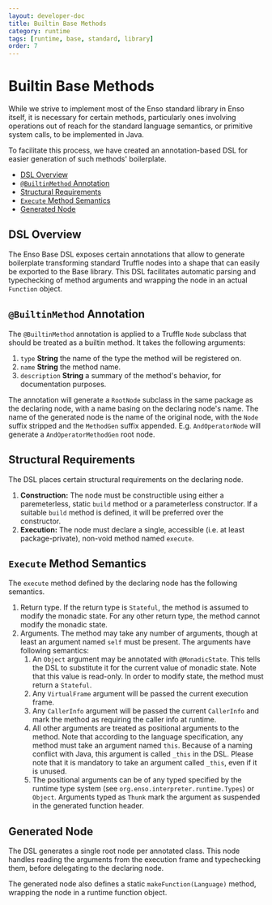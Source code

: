 ```yaml
---
layout: developer-doc
title: Builtin Base Methods
category: runtime
tags: [runtime, base, standard, library]
order: 7
---
```


# Builtin Base Methods

While we strive to implement most of the Enso standard library in Enso itself,
it is necessary for certain methods, particularly ones involving operations out
of reach for the standard language semantics, or primitive system calls, to be
implemented in Java.

To facilitate this process, we have created an annotation-based DSL for easier
generation of such methods' boilerplate.

<!-- MarkdownTOC levels="2,3" autolink="true" -->

- [DSL Overview](#dsl-overview)
- [`@BuiltinMethod` Annotation](#builtinmethod-annotation)
- [Structural Requirements](#structural-requirements)
- [`Execute` Method Semantics](#execute-method-semantics)
- [Generated Node](#generated-node)

<!-- /MarkdownTOC -->

## DSL Overview

The Enso Base DSL exposes certain annotations that allow to generate boilerplate
transforming standard Truffle nodes into a shape that can easily be exported to
the Base library. This DSL facilitates automatic parsing and typechecking of
method arguments and wrapping the node in an actual `Function` object.

## `@BuiltinMethod` Annotation

The `@BuiltinMethod` annotation is applied to a Truffle `Node` subclass that
should be treated as a builtin method. It takes the following arguments:

1. `type` **String** the name of the type the method will be registered on.
2. `name` **String** the method name.
3. `description` **String** a summary of the method's behavior, for
   documentation purposes.

The annotation will generate a `RootNode` subclass in the same package as the
declaring node, with a name basing on the declaring node's name. The name of the
generated node is the name of the original node, with the `Node` suffix stripped
and the `MethodGen` suffix appended. E.g. `AndOperatorNode` will generate a
`AndOperatorMethodGen` root node.

## Structural Requirements

The DSL places certain structural requirements on the declaring node.

1. **Construction:** The node must be constructible using either a
   paremeterless, static `build` method or a parameterless constructor. If a
   suitable `build` method is defined, it will be preferred over the
   constructor.
2. **Execution:** The node must declare a single, accessible (i.e. at least
   package-private), non-void method named `execute`.

## `Execute` Method Semantics

The `execute` method defined by the declaring node has the following semantics.

1. Return type. If the return type is `Stateful`, the method is assumed to
   modify the monadic state. For any other return type, the method cannot modify
   the monadic state.
2. Arguments. The method may take any number of arguments, though at least an
   argument named `self` must be present. The arguments have following
   semantics:
   1. An `Object` argument may be annotated with `@MonadicState`. This tells the
      DSL to substitute it for the current value of monadic state. Note that
      this value is read-only. In order to modify state, the method must return
      a `Stateful`.
   2. Any `VirtualFrame` argument will be passed the current execution frame.
   3. Any `CallerInfo` argument will be passed the current `CallerInfo` and mark
      the method as requiring the caller info at runtime.
   4. All other arguments are treated as positional arguments to the method.
      Note that according to the language specification, any method must take an
      argument named `this`. Because of a naming conflict with Java, this
      argument is called `_this` in the DSL. Please note that it is mandatory to
      take an argument called `_this`, even if it is unused.
   5. The positional arguments can be of any typed specified by the runtime type
      system (see `org.enso.interpreter.runtime.Types`) or `Object`. Arguments
      typed as `Thunk` mark the argument as suspended in the generated function
      header.

## Generated Node

The DSL generates a single root node per annotated class. This node handles
reading the arguments from the execution frame and typechecking them, before
delegating to the declaring node.

The generated node also defines a static `makeFunction(Language)` method,
wrapping the node in a runtime function object.
